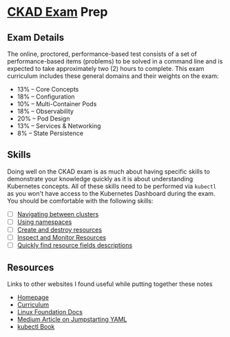 # [CKAD Exam](https://www.cncf.io/certification/ckad/) Prep

## Exam Details

The online, proctored, performance-based test consists of a set of performance-based items (problems) to be solved in a command line and is expected to take approximately two (2) hours to complete.
This exam curriculum includes these general domains and their weights on the exam:
* 13% – Core Concepts
* 18% – Configuration
* 10% – Multi-Container Pods
* 18% – Observability
* 20% – Pod Design
* 13% – Services & Networking
* 8% – State Persistence

## Skills

Doing well on the CKAD exam is as much about having specific skills to demonstrate your knowledge quickly as it is about understanding Kubernetes concepts.  All of these skills need to be performed via `kubectl` as you won't have access to the Kubernetes Dashboard during the exam.
You should be comfortable with the following skills:

- [ ] [Navigating between clusters](skills/ClusterNavigation.md)
- [ ] [Using namespaces](skills/Namespaces.md)
- [ ] [Create and destroy resources](skills/CreateEditDestroy.md)
- [ ] [Inspect and Monitor Resources](skills/InspectMonitor.md)
- [ ] [Quickly find resource fields descriptions](skills/FieldDescriptions.md)

## Resources

Links to other websites I found useful while putting together these notes
* [Homepage](https://www.cncf.io/certification/ckad/)
* [Curriculum]( https://github.com/cncf/curriculum/blob/master/CKAD_Curriculum_V1.15.0.pdf
)
* [Linux Foundation Docs](https://docs.linuxfoundation.org/tc-docs/certification/tips-cka-and-ckad)
* [Medium Article on Jumpstarting YAML](https://blog.heptio.com/using-kubectl-to-jumpstart-a-yaml-file-heptioprotip-6f5b8a63a3ea)
* [kubectl Book](https://kubectl.docs.kubernetes.io/)